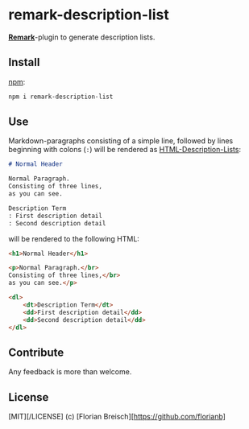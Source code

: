 # remark-description-list
[**Remark**][remark]-plugin to generate description lists.

## Install

[npm][]:

```sh
npm i remark-description-list
```

## Use

Markdown-paragraphs consisting of a simple line, followed by lines beginning with colons (`:`) will be rendered as [HTML-Description-Lists][html-dl]:

```markdown
# Normal Header

Normal Paragraph.
Consisting of three lines,
as you can see.

Description Term
: First description detail
: Second description detail

```

will be rendered to the following HTML:

```html
<h1>Normal Header</h1>

<p>Normal Paragraph.</br>
Consisting of three lines,</br>
as you can see.</p>

<dl>
	<dt>Description Term</dt>
	<dd>First description detail</dd>
	<dd>Second description detail</dd>
</dl>
```

## Contribute

Any feedback is more than welcome.

## License

[MIT][/LICENSE] (c) [Florian Breisch][https://github.com/florianb]




[remark]: https://github.com/remarkjs/remark
[npm]: https://docs.npmjs.com/cli/install
[html-dl]: https://developer.mozilla.org/en-US/docs/Web/HTML/Element/dl
